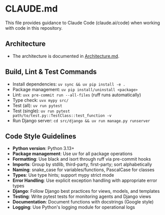 # CLAUDE.md

This file provides guidance to Claude Code (claude.ai/code) when working with code in this repository.

## Architecture

- The architecture is documented in [Architecture.md](/docs/Architecture.md).

## Build, Lint & Test Commands
- Install dependencies: `uv sync && uv pip install -e .`
- Package management: `uv pip install/uninstall <package>`
- Lint: `uvx pre-commit run --all-files` (ruff runs automatically)
- Type check: `uvx mypy src/`
- Test (all): `uv run pytest`
- Test (single): `uv run pytest path/to/test.py::TestClass::test_function -v`
- Run Django server: `cd src/django && uv run manage.py runserver`

## Code Style Guidelines
- **Python version**: Python 3.13+
- **Package management**: Use uv for all package operations
- **Formatting**: Use black and isort through ruff via pre-commit hooks
- **Imports**: Group by stdlib, third-party, first-party; sort alphabetically
- **Naming**: snake_case for variables/functions, PascalCase for classes
- **Types**: Use type hints; support mypy strict mode
- **Error Handling**: Use explicit exception handling with appropriate error types
- **Django**: Follow Django best practices for views, models, and templates
- **Testing**: Write pytest tests for monitoring agents and Django views
- **Documentation**: Document functions with docstrings (Google style)
- **Logging**: Use Python's logging module for operational logs